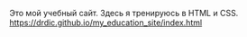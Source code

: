 Это мой учебный сайт. Здесь я тренируюсь в HTML и CSS.
https://drdic.github.io/my_education_site/index.html
